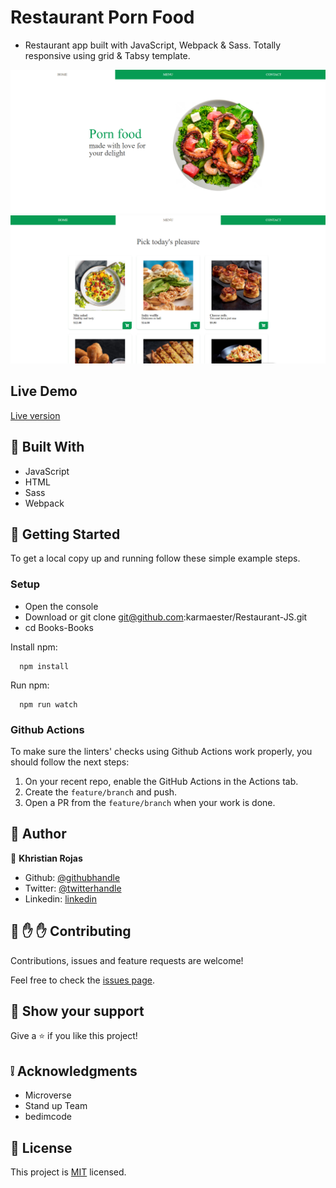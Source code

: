 # Restaurant Porn Food

- Restaurant app built with JavaScript, Webpack & Sass. Totally responsive using grid & Tabsy template.

![screenshot](src/components/img/screenshot1.png)
![screenshot](src/components/img/screenshot2.png)

## Live Demo

[Live version](https://karmaester.github.io/Restaurant-JS/)

## :hammer: Built With

- JavaScript
- HTML
- Sass
- Webpack

## :construction_worker: Getting Started

To get a local copy up and running follow these simple example steps.

### Setup

- Open the console
- Download or git clone git@github.com:karmaester/Restaurant-JS.git
- cd Books-Books

Install npm:

```
  npm install
```

Run npm:

```
  npm run watch
```

### Github Actions

To make sure the linters' checks using Github Actions work properly, you should follow the next steps:

1. On your recent repo, enable the GitHub Actions in the Actions tab.
2. Create the `feature/branch` and push.
3. Open a PR from the `feature/branch` when your work is done.

## :bust_in_silhouette: Author

👤 **Khristian Rojas**

- Github: [@githubhandle](https://github.com/karmaester)
- Twitter: [@twitterhandle](https://twitter.com/karmaendlich)
- Linkedin: [linkedin](https://www.linkedin.com/in/khristian-rojas/)

## 🤝 :raised_hand: :raised_hand: Contributing

Contributions, issues and feature requests are welcome!

Feel free to check the [issues page](https://github.com/karmaester/Restaurant-JS/issues).

## :muscle: Show your support

Give a ⭐️ if you like this project!

## :grey_exclamation: Acknowledgments

- Microverse
- Stand up Team
- bedimcode

## 📝 License

This project is [MIT](https://opensource.org/licenses/MIT) licensed.

